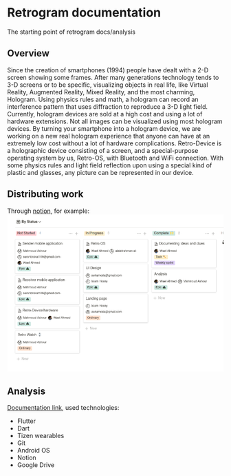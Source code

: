 # Retrogram documentation
The starting point of retrogram docs/analysis

## Overview
Since the creation of smartphones (1994) people have dealt with a 2-D screen showing some frames. After many generations technology tends to 3-D screens or to be specific, visualizing objects in real life, like Virtual Reality, Augmented Reality, Mixed Reality, and the most charming, Hologram.
Using physics rules and math, a hologram can record an interference pattern that uses diffraction to reproduce a 3-D light field. Currently, hologram devices are sold at a high cost and using a lot of hardware extensions. Not all images can be visualized using most hologram devices.
By turning your smartphone into a hologram device, we are working on a new real hologram experience that anyone can have at an extremely low cost without a lot of hardware complications.
Retro-Device is a holographic device consisting of a screen, and a special-purpose operating system by us, Retro-OS, with Bluetooth and WiFi connection. With some physics rules and light field reflection upon using a special kind of plastic and glasses, any picture can be represented in our device.


## Distributing work
Through [notion](https://www.notion.so/1d720e2336ee4a488dcc9a11f003ef0c?v=c4031935ab1a489084d29a85f6ed0d9e), for example:  
![tasks](pictures/tasks.png)


## Analysis
[Documentation link](https://docs.google.com/document/d/1_3NxUFQF-LhQ6bwjHltvJ0JjI0_LIx_KJzWwribno-k/edit), 
used technologies:
- Flutter
- Dart
- Tizen wearables
- Git
- Android OS
- Notion
- Google Drive
